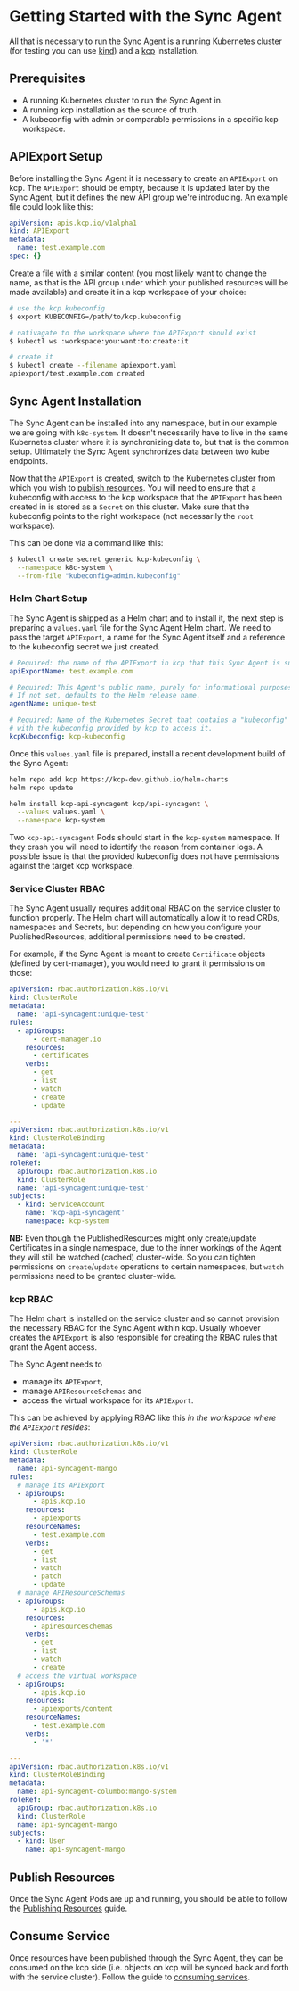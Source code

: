 # Getting Started with the Sync Agent

All that is necessary to run the Sync Agent is a running Kubernetes cluster (for testing you can use
[kind][kind]) and a [kcp][kcp] installation.

## Prerequisites

- A running Kubernetes cluster to run the Sync Agent in.
- A running kcp installation as the source of truth.
- A kubeconfig with admin or comparable permissions in a specific kcp workspace.

## APIExport Setup

Before installing the Sync Agent it is necessary to create an `APIExport` on kcp. The `APIExport` should
be empty, because it is updated later by the Sync Agent, but it defines the new API group we're
introducing. An example file could look like this:

```yaml
apiVersion: apis.kcp.io/v1alpha1
kind: APIExport
metadata:
  name: test.example.com
spec: {}
```

Create a file with a similar content (you most likely want to change the name, as that is the API
group under which your published resources will be made available) and create it in a kcp workspace
of your choice:

```sh
# use the kcp kubeconfig
$ export KUBECONFIG=/path/to/kcp.kubeconfig

# nativagate to the workspace where the APIExport should exist
$ kubectl ws :workspace:you:want:to:create:it

# create it
$ kubectl create --filename apiexport.yaml
apiexport/test.example.com created
```

## Sync Agent Installation

The Sync Agent can be installed into any namespace, but in our example we are going with `k8c-system`.
It doesn't necessarily have to live in the same Kubernetes cluster where it is synchronizing data
to, but that is the common setup. Ultimately the Sync Agent synchronizes data between two kube
endpoints.

Now that the `APIExport` is created, switch to the Kubernetes cluster from which you wish to
[publish resources](publish-resources.md). You will need to ensure that a kubeconfig with access to
the kcp workspace that the `APIExport` has been created in is stored as a `Secret` on this cluster.
Make sure that the kubeconfig points to the right workspace (not necessarily the `root` workspace).

This can be done via a command like this:

```sh
$ kubectl create secret generic kcp-kubeconfig \
  --namespace k8c-system \
  --from-file "kubeconfig=admin.kubeconfig"
```

### Helm Chart Setup

The Sync Agent is shipped as a Helm chart and to install it, the next step is preparing a `values.yaml`
file for the Sync Agent Helm chart. We need to pass the target `APIExport`, a name for the Sync Agent
itself and a reference to the kubeconfig secret we just created.

```yaml
# Required: the name of the APIExport in kcp that this Sync Agent is supposed to serve.
apiExportName: test.example.com

# Required: This Agent's public name, purely for informational purposes.
# If not set, defaults to the Helm release name.
agentName: unique-test

# Required: Name of the Kubernetes Secret that contains a "kubeconfig" key,
# with the kubeconfig provided by kcp to access it.
kcpKubeconfig: kcp-kubeconfig
```

Once this `values.yaml` file is prepared, install a recent development build of the Sync Agent:

```sh
helm repo add kcp https://kcp-dev.github.io/helm-charts
helm repo update

helm install kcp-api-syncagent kcp/api-syncagent \
  --values values.yaml \
  --namespace kcp-system
```

Two `kcp-api-syncagent` Pods should start in the `kcp-system` namespace. If they crash you will need to
identify the reason from container logs. A possible issue is that the provided kubeconfig does not
have permissions against the target kcp workspace.

### Service Cluster RBAC

The Sync Agent usually requires additional RBAC on the service cluster to function properly. The
Helm chart will automatically allow it to read CRDs, namespaces and Secrets, but depending on how
you configure your PublishedResources, additional permissions need to be created.

For example, if the Sync Agent is meant to create `Certificate` objects (defined by cert-manager),
you would need to grant it permissions on those:

```yaml
apiVersion: rbac.authorization.k8s.io/v1
kind: ClusterRole
metadata:
  name: 'api-syncagent:unique-test'
rules:
  - apiGroups:
      - cert-manager.io
    resources:
      - certificates
    verbs:
      - get
      - list
      - watch
      - create
      - update

---
apiVersion: rbac.authorization.k8s.io/v1
kind: ClusterRoleBinding
metadata:
  name: 'api-syncagent:unique-test'
roleRef:
  apiGroup: rbac.authorization.k8s.io
  kind: ClusterRole
  name: 'api-syncagent:unique-test'
subjects:
  - kind: ServiceAccount
    name: 'kcp-api-syncagent'
    namespace: kcp-system
```

**NB:** Even though the PublishedResources might only create/update Certificates in a single namespace,
due to the inner workings of the Agent they will still be watched (cached) cluster-wide. So you can
tighten permissions on `create`/`update` operations to certain namespaces, but `watch` permissions
need to be granted cluster-wide.

### kcp RBAC

The Helm chart is installed on the service cluster and so cannot provision the necessary RBAC for
the Sync Agent within kcp. Usually whoever creates the `APIExport` is also responsible for creating
the RBAC rules that grant the Agent access.

The Sync Agent needs to

* manage its `APIExport`,
* manage `APIResourceSchemas` and
* access the virtual workspace for its `APIExport`.

This can be achieved by applying RBAC like this _in the workspace where the `APIExport` resides_:

```yaml
apiVersion: rbac.authorization.k8s.io/v1
kind: ClusterRole
metadata:
  name: api-syncagent-mango
rules:
  # manage its APIExport
  - apiGroups:
      - apis.kcp.io
    resources:
      - apiexports
    resourceNames:
      - test.example.com
    verbs:
      - get
      - list
      - watch
      - patch
      - update
  # manage APIResourceSchemas
  - apiGroups:
      - apis.kcp.io
    resources:
      - apiresourceschemas
    verbs:
      - get
      - list
      - watch
      - create
  # access the virtual workspace
  - apiGroups:
      - apis.kcp.io
    resources:
      - apiexports/content
    resourceNames:
      - test.example.com
    verbs:
      - '*'

---
apiVersion: rbac.authorization.k8s.io/v1
kind: ClusterRoleBinding
metadata:
  name: api-syncagent-columbo:mango-system
roleRef:
  apiGroup: rbac.authorization.k8s.io
  kind: ClusterRole
  name: api-syncagent-mango
subjects:
  - kind: User
    name: api-syncagent-mango
```

## Publish Resources

Once the Sync Agent Pods are up and running, you should be able to follow the
[Publishing Resources](publish-resources.md) guide.

## Consume Service

Once resources have been published through the Sync Agent, they can be consumed on the kcp side (i.e.
objects on kcp will be synced back and forth with the service cluster). Follow the
guide to [consuming services](consuming-services.md).

[kind]: https://github.com/kubernetes-sigs/kind
[kcp]: https://kcp.io
